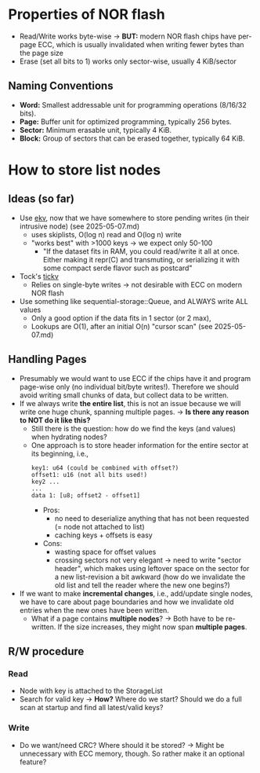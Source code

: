 # Properties of NOR flash
- Read/Write works byte-wise -> **BUT:** modern NOR flash chips have per-page ECC, which is usually invalidated when writing fewer bytes than the page size
- Erase (set all bits to 1) works only sector-wise, usually 4 KiB/sector

## Naming Conventions
- **Word:** Smallest addressable unit for programming operations (8/16/32 bits).
- **Page:** Buffer unit for optimized programming, typically 256 bytes.
- **Sector:** Minimum erasable unit, typically 4 KiB.
- **Block:** Group of sectors that can be erased together, typically 64 KiB.

# How to store list nodes
## Ideas (so far)
- Use [ekv](https://github.com/embassy-rs/ekv), now that we have somewhere to store pending writes (in their intrusive node) (see 2025-05-07.md)
    - uses skiplists, O(log n) read and O(log n) write
    - "works best" with >1000 keys -> we expect only 50-100
        - "If the dataset fits in RAM, you could read/write it all at once. Either making it repr(C) and transmuting, or serializing it with some compact serde flavor such as postcard"
- Tock's [tickv](https://github.com/tock/tock/blob/master/libraries/tickv/SPEC.md)
    - Relies on single-byte writes -> not desirable with ECC on modern NOR flash
- Use something like sequential-storage::Queue, and ALWAYS write ALL values
    - Only a good option if the data fits in 1 sector (or 2 max), 
    - Lookups are O(1), after an initial O(n) "cursor scan" (see 2025-05-07.md)


## Handling Pages
- Presumably we would want to use ECC if the chips have it and program page-wise only (no individual bit/byte writes!). Therefore we should avoid writing small chunks of data, but collect data to be written.
- If we always write **the entire list**, this is not an issue because we will write one huge chunk, spanning multiple pages. -> **Is there any reason to NOT do it like this?**
    - Still there is the question: how do we find the keys (and values) when hydrating nodes?
    - One approach is to store header information for the entire sector at its beginning, i.e.,
        ```
        key1: u64 (could be combined with offset?)
        offset1: u16 (not all bits used!)
        key2 ...
        ...
        data 1: [u8; offset2 - offset1]
        ```
        - Pros:
            - no need to deserialize anything that has not been requested (= node not attached to list)
            - caching keys + offsets is easy
        - Cons:
            - wasting space for offset values
            - crossing sectors not very elegant -> need to write "sector header", which makes using leftover space on the sector for a new list-revision a bit awkward (how do we invalidate the old list and tell the reader where the new one begins?)
- If we want to make **incremental changes**, i.e., add/update single nodes, we have to care about page boundaries and how we invalidate old entries when the new ones have been written.
    - What if a page contains **multiple nodes**? -> Both have to be re-written. If the size increases, they might now span **multiple pages**.



## R/W procedure
### Read
- Node with key is attached to the StorageList
- Search for valid key -> **How?** Where do we start? Should we do a full scan at startup and find all latest/valid keys?

### Write
- Do we want/need CRC? Where should it be stored? -> Might be unnecessary with ECC memory, though. So rather make it an optional feature?
